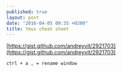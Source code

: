 ```yaml
---
published: true
layout: post
date: "2016-04-05 09:35 +0200"
title: tmux cheat sheet
---
```



[https://gist.github.com/andreyvit/2921703](https://gist.github.com/andreyvit/2921703)  

    ctrl + a , = rename window